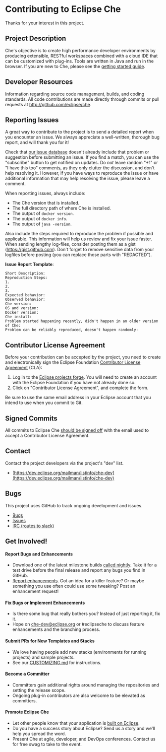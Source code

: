 Contributing to Eclipse Che
=====================
Thanks for your interest in this project.

Project Description
--------------------
Che's objective is to create high performance developer environments by producing extensible, RESTful workspaces combined with a cloud IDE that can be customized with plug-ins. Tools are written in Java and run in the browser. If you are new to Che, please see the [getting started guide](http://eclipse.org/che/getting-started/).

Developer Resources
--------------------
Information regarding source code management, builds, and coding standards. All code contributions are made directly through commits or pull requests at http://github.com/eclipse/che.

Reporting Issues
-----------------
A great way to contribute to the project is to send a detailed report when you
encounter an issue. We always appreciate a well-written, thorough bug report,
and will thank you for it!

Check that [our issue database](https://github.com/eclipse/che/issues)
doesn't already include that problem or suggestion before submitting an issue.
If you find a match, you can use the "subscribe" button to get notified on
updates. Do *not* leave random "+1" or "I have this too" comments, as they
only clutter the discussion, and don't help resolving it. However, if you
have ways to reproduce the issue or have additional information that may help
resolving the issue, please leave a comment.

When reporting issues, always include:

* The Che version that is installed.
* The full directory path of where Che is installed.
* The output of `docker version`.
* The output of `docker info`.
* The output of `java -version`.

Also include the steps required to reproduce the problem if possible and
applicable. This information will help us review and fix your issue faster.
When sending lengthy log-files, consider posting them as a gist (https://gist.github.com).
Don't forget to remove sensitive data from your logfiles before posting (you can
replace those parts with "REDACTED").

**Issue Report Template**:

```
Short Description:
Reproduction Steps:
1.
2.
3.
Expected behavior: 
Observed behavior:
Che version: 
OS and version: 
Docker version: 
Che install: 
Problem started happening recently, didn't happen in an older version of Che:
Problem can be reliably reproduced, doesn't happen randomly:
```

Contributor License Agreement
------------------------------
Before your contribution can be accepted by the project, you need to create and electronically sign the
Eclipse Foundation [Contributor License Agreement](https://www.eclipse.org/legal/CLA.php) (CLA):

1. Log in to the [Eclipse projects forge](https://projects.eclipse.org/user/login/sso). You will need to
   create an account with the Eclipse Foundation if you have not already done so.
2. Click on "Contributor License Agreement", and complete the form.

Be sure to use the same email address in your Eclipse account that you intend to use when you commit to Git.

Signed Commits
--------------
All commits to Eclipse Che [should be signed off](https://wiki.eclipse.org/Development_Resources/Contributing_via_Git#Signing_off_on_a_commit) with the email used to accept a Contributor License Agreement.  

Contact
--------
Contact the project developers via the project's "dev" list.

- [https://dev.eclipse.org/mailman/listinfo/che-dev](https://dev.eclipse.org/mailman/listinfo/che-dev)

Bugs
-----
This project uses GitHub to track ongoing development and issues.

- [Bugs](https://github.com/eclipse/che/issues)
- [Issues](https://github.com/eclipse/che/issues)
- [IRC (routes to slack)](http://webchat.freenode.net?randomnick=1&channels=%23eclipseche)

Get Involved!
--------------
#### Report Bugs and Enhancements
* Download one of the latest milestone builds [called nightly](http://eclipse.org/che). Take it for a test drive before the final release and report any bugs you find in GitHub.
* [Report enhancements](https://github.com/eclipse/che/issues). Got an idea for a killer feature? Or maybe something you use often could use some tweaking? Post an enhancement request!

#### Fix Bugs or Implement Enhancements
* Is there some bug that really bothers you? Instead of just reporting it, fix it.
* Hope on che-dev@eclipse.org or #eclipseche to discuss feature enhancements and the branching process.

#### Submit PRs for New Templates and Stacks
* We love having people add new stacks (environments for running projects) and sample projects.
* See our [CUSTOMIZING.md](https://github.com/eclipse/che/blob/master/CUSTOMIZING.md#templates) for instructions.

#### Become a Committer
* Committers gain additional rights around managing the repositories and setting the release scope.
* Ongoing plug-in contributors are also welcome to be elevated as committers.

#### Promote Eclipse Che
* Let other people know that your application is [built on Eclipse](https://eclipse.org/artwork).
* Do you have a success story about Eclipse? Send us a story and we'll help you spread the word.
* Present Che at agile, developer, and DevOps conferences. Contact us for free swag to take to the event.
